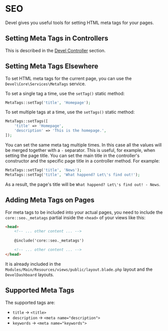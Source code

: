 # SEO

Devel gives you useful tools for setting HTML meta tags for your pages.

## Setting Meta Tags in Controllers

This is described in the [Devel Controller](/controller/) section.

## Setting Meta Tags Elsewhere

To set HTML meta tags for the current page, you can use the `Devel\Core\Services\MetaTags` service.

To set a single tag a time, use the `setTag()` static method:

```php
MetaTags::setTag('title', 'Homepage');
```

To set multiple tags at a time, use the `setTags()` static method:

```php
MetaTags::setTags([
    'title' => 'Homepage',
    'description' => 'This is the homepage.',
]);
```

You can set the same meta tag multiple times. In this case all the values will be merged together with a ` - ` separator. This is useful, for example, when setting the page title. You can set the main title in the controller's constructor and the specific page title in a controller method. For example:

```php
MetaTags::setTag('title', 'News');
MetaTags::setTag('title', 'What happend? Let\'s find out!');
```

As a result, the page's title will be `What happend? Let\'s find out! - News`.

## Adding Meta Tags on Pages

For meta tags to be included into your actual pages, you need to include the `core::seo._metatags` partial inside the `<head>` of your views like this:

```html
<head>
    <!-- ... other content ... -->
    
    @include('core::seo._metatags')

    <!-- ... other content ... -->
</head>
```

It is already included in the `Modules/Main/Resources/views/public/layout.blade.php` layout and the `DevelDashboard` layouts.

## Supported Meta Tags

The supported tags are:
- `title` -> `<title>`
- `description` -> `<meta name="description">`
- `keywords` -> `<meta name="keywords">`